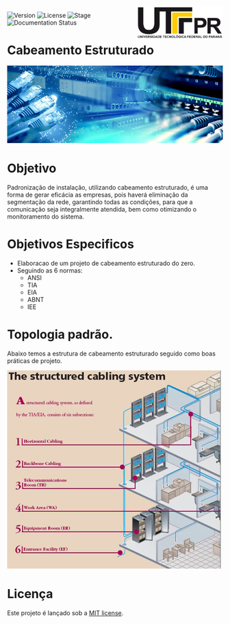 <img align="right" width="200" src="/img/Logo.png" width=200 alt="UTFPR" />

![Version](https://img.shields.io/badge/Version-0.0.1-green.svg)
![License](https://img.shields.io/dub/l/vibe-d.svg)
![Stage](https://img.shields.io/badge/release-Stable-blue.svg)
![Documentation Status](https://readthedocs.org/projects/ctfd/badge/?version=latest)

# Cabeamento Estruturado
![preview](/img/Capa.jpg)

# Objetivo 
Padronização de instalação, utilizando cabeamento estruturado, é uma forma de gerar eficácia as empresas, pois haverá eliminação da segmentação da rede, garantindo todas as condições, para que a comunicação seja integralmente atendida, bem como otimizando o monitoramento do sistema.

# Objetivos Especificos 

* Elaboracao de um projeto de cabeamento estruturado do zero.
* Seguindo as 6 normas:
  * ANSI
  * TIA
  * EIA
  * ABNT
  * IEE

# Topologia padrão.
Abaixo temos a estrutura de cabeamento estruturado seguido como boas práticas de projeto. 

![preview](/img/Structured.png)

# Licença 
Este projeto é lançado sob a [MIT license](LICENSE.txt).
